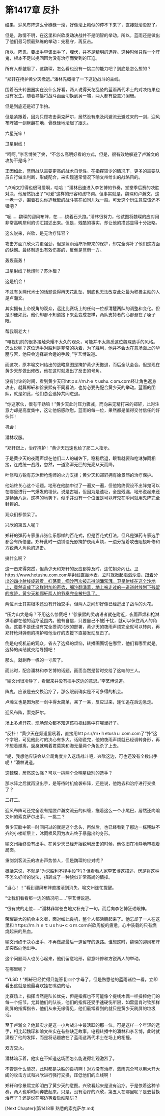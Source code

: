 # 第1417章 反扑

结果，迎风布阵这么骨碌碌一滚，好像滚上瘾似的停不下来了，直接就滚没影了。

但是，敌情不明，在这里和兴欣发动决战并不是明智的举动。所以，蓝雨还是做出了他们最习惯最熟练的举动：先稳守，再反击。

所以，阵鬼，要出手早该出手了，埋伏，并不是精明的选择。这种时候只靠一个阵鬼，根本不足以挽回因为没有治疗而受到的压迫。

所有人都皱眉了，这魏琛，怎么看也没有一挑二的能力吧？到底是怎么想的？

“郑轩在掩护黄少天撤退。”潘林先概括了一下这边战斗的主线。

围着石头转圈圈实在没什么好看，两人说得天花乱坠的蓝雨两代术士的对决结果也没有发生。随着导播将战斗画面切换到另一端，两人都有些意兴阑珊。

但是到底还是迟了半拍。

但是紧跟着，因为只顾攻击索克萨尔，居然没有来及闪避流云避过来的一剑，迎风布阵被一剑劈翻在地，骨碌碌地滚起了跟头。

六星光牢！

卫星射线！

“呵呵。”李艺博笑了笑，“不怎么高明好看的方式，但是，很有效地躲避了卢瀚文的攻势不是吗？”

正因如此，蓝雨战队需要更高的战术自觉性。在指挥较少的情况下，更多的需要队员自行做出判断，形成配合，来实现通常情况下喻文州给出的战略目的。

“卢瀚文打得也很可爱啊，哈哈！”潘林迅速进入李艺博的节奏，堂堂季后赛的决胜对决，他居然扔出了“可爱”这样的形容和*图*书词。但事实就是，魏琛和卢瀚文，这一老一少，围着石头你追我赶的战斗实在如同儿戏一般。可爱这个衍生意应该还不错吧？

“呃……魏琛的迎风布阵，在……绕着石头跑。”潘林很努力，他试图将魏琛的应对用非常高明犀利的词汇描述出来。但是，残酷的事实，却让他的描述显得十分拙略。

这么说来，兴欣，是无治疗阵容？

攻击方面兴欣火力更强劲，但是蓝雨治疗所带来的保护，却完全弥补了他们这方面的缺憾。最终制造出有效伤害的，反倒是蓝雨一方。

轰轰轰轰！

卫星射线？枪炮师？苏沐橙？

这是机会！

不过有关两代术士的话题说得再天花乱坠，到底也无法改变此处最为积极主动的人是卢瀚文。

其实拥有上帝视角的观众，远比比赛场上的任何一位都清楚两队的调整和变化。但是即便如此，他们却都不知道接下来会变成怎样，两队支持者的心都悬在了嗓子眼。

帮我啊老大！

“电视机前的很多接触荣耀不太久的观众，可能并不太熟悉这位魏琛选手的风格。怎么说呢？这位选手对胜利是非常的执着，为了胜利，他并不会太在意场面上的华丽与否，他只会选择最合适的手段。”李艺博说道。

而这次，原本喻文州给出的战略意图是掩护黄少天撤退，而后全队会合。但是现在黄少天却做出修改，他在这时就发出了反击的号角。

没有讨论的时间，看到黄少天已httｐs://ｍ.hｅｔushu.ｃom.coｍ经让角色返身攻击，就算郑轩和徐景熙有不同看法，也势必要先配合黄少天的举动。蓝雨的团队，就是如此，他们总会选择共同进退。

“你这家伙，很有干劲嘛！”黄少天此时压力骤减，而向来无精打采的郑轩，此时注意力却是高度集中，这让他倍感欣慰。蓝雨的每一位，果然都是值得交付信任的好伙伴！

机会！

潘林叹服。

“郑轩跟上，治疗掩护！”黄少天迅速也给了那二人指示。

于是黄少天的夜雨声烦在他们二人的辅佐下，稳稳后退，眼看就要和枪淋弹雨相接，连成统一战线，忽然，一道澎湃无匹的光亮从天而降。

叶修和方锐有苏沐橙枪炮师的火力支援；黄少天和郑轩拥有徐景熙的治疗保护。

他始终关心这个话题。地形在他脑中过了一遍又一遍，但他始终假设不出阵鬼可以在哪里进行一气爆发的埋伏。说是古城，但因为是遗址，全是残漏，地形说起来还是畅通八达，这样的地势下，似乎并没有一个位置是可以阵鬼在瞬间就用鬼阵完全封锁的。

观众们都惊呆了。

兴欣的第五人呢？

郑轩的弹药专家虽非张佳乐那样的百花式，但是百花式打法，但凡是弹药专家选手都会有所借鉴。郑轩此时一边铺设光影掩护夜雨声烦，一边分担着攻击阻挠叶修和方锐两人角色的追击。

搞什么啊？

这一击来得突然，但黄少天和郑轩的反应都算及时，连忙朝旁闪让。卫https://www.hetushu.com.com星射线直轰地表，立时就掀起滔滔沙浪，跟着分出的四小射线旋转着，扫荡着，细沙再次被击得汹涌澎湃。卫星射线在这个沙地上，竟然造成了这样附加的声势，细沙翻涌着，地上被走过的一道道射线划下残留的痕迹，黄少天和郑轩两人的节奏完全被扫乱了。

两位术士其实根本还没有开始交手，但两人之间却好像已经迸出了战斗的火花。

“压力山大是吗？不用这么惊慌吧！”徐景熙的灵魂语者就在附近，夜雨声烦和枪淋弹雨都在他的治疗范围内。他有自信，只要自己不被|干扰，就可以保住两人的角色。这要不是还没有完全摸清兴欣的部署，黄少天的夜雨声烦完全就可以转向，再郑轩枪淋弹雨的掩护和他治疗的支援下直接发动反击了。

倒是电视机前的观众，省去了选择的烦恼，转播画面切在哪里，他们看哪里就是。选择的纠结就交给导播吧！

那么，就剩乔一帆的一寸灰了。

而此时，配合潘林和李艺博的话题，画面当然是暂时交给了这端的三人。

“喻文州很冷静了，看起来并没有插手这边的意思。”李艺博说道。

阵鬼，应该是去交换治疗了，那么眼前确实是不可多得的机会。

卢瀚文也是因为那一剑中得太简单，呆了一呆，反应过来，连忙追在后边急走。

迎风布阵，索克萨尔。

场上多点开花，现场观众都不知道该将视线集中在哪里好了。

“反扑！”黄少天在频道里吼着，直接用httｐs://ｍ•ｈetushｕ.com.com了“扑”这个字眼，可见他此时的决心有多大。话刚说完，他的夜雨声烦就已经调转身形，再不想着撤离，返身就朝着君莫笑和海无量两个角色杀了上去。

“呃，我想他应该会从全局角度介入这场战斗吧，兴欣这边，可也还没有全数出手呢！”潘林说道。

这魏琛，居然这么强？可以一挑两个全明星级别的选手？

那冰阵之后就再没出手，是等待时机偷袭布阵，还是说，他跑去和治疗进行交换了？

二打二。

迎风布阵可还完全没有摆脱卢瀚文流云的纠缠，拖着这么一个小尾巴，居然还向喻文州的索克萨尔出手，一挑二？

黄少天脑中第一时间闪过的就是这个念头，再然后，也已经看到了那边一栋残缺不齐的小楼断层上，沐雨橙风因为攻击终于暴露出的身形。

喻文州始终没有出手。在黄少天已经开始锐利反击的时候，他依旧在冷静地审视着局面。

重剑剑客流云的攻击声势惊人，但是魏琛的应对呢？

概括来说，不就是“为求胜利不择手段”吗？但看看人家李艺博这描述，愣是将这种不怎么好听的说法，扭转成了一种貌似非常高尚的情操。

“当心！！”看到迎风布阵直接滚到消失，喻文州连忙提醒。

“让我们看看那一边的情况吧……”李艺博说道。

“很有效的走位……”潘林非常苍白地又补充了一句。而后向李艺博狂递眼神。

荣耀最大的机会主义者，面对如此良机，整个人都沸腾起来了。他忘却了一人在这里和ｈttps://ｍ.ｈｅｔｕsｈu•ｃｏｍ.coｍ兴欣周旋的疲惫，心中装载的只有燃烧起来的热血。

喻文州终于决心出手，不再做那最后一道留守的退路。谁想这时，魏琛的迎风布阵却突然向他出手。

这个问题两人也关心起来，他们留意地形，留意叶修和方锐两人的举动。

在哪里呢？

“YLSD！”郑轩已经忙得只能答复四个字母了，但是熟悉他的蓝雨诸位一看，立即看出这就是他最喜欢挂在嘴边的话。

比赛场上，指挥当然是队长优先，但是指挥也不可能像个提线木偶一样操控他们的每一个细节。尤其他们的队长，他们的指挥还受手速硬伤所限，如雷霆肖时钦那样刷屏的指挥指令，他们从来无缘得见，他们最常看到的就只是黄少天刷屏的垃圾话。

至于卢瀚文？他其实才是这一小片战斗中最活跃的那一位。可是这样一个年轻的选手，相比起魏琛和喻文州实在有些缺乏故事。电视转播中的潘林和李艺博，此时就漠视了他的发挥，而是将话题放在了蓝雨这两代术士在场上的相撞。

双方交火。

潘林暗示着，他实在不知道这场面怎么能说得壮观激烈了。

不管是什么情况，此时都是决胜的良机啊！对方没有治疗，蓝雨完全可以用大开大阖的攻击方式和兴欣进行强行交换，压低他们的血线啊！

郑轩和徐景熙立即明白了黄少天的意图。兴欣看起来是没有治疗。于是依着这种节奏，两人也瞬时间奔放起来，只是，没有治疗的兴欣，第五人在哪里呢？是去替换治疗了？还是说在哪边等着启动陷阱？



[Next Chapter](第1418章 熟悉的索克萨尔.md)